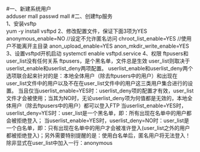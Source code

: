 #一、新建系统用户<br>
   adduser mall
   passwd mall
#二、创建ftp服务<br>
   1、安装vsftp<br>
    yum -y install vsftpd
   2、修改配置文件，保证下面3项为YES
    anonymous_enable=NO //设定不允许匿名访问
	chroot_list_enable=YES //使用户不能离开主目录
    anon_upload_enable=YES
    anon_mkdir_write_enable=YES
   3、设置vsftpd开机启动
    systemctl enable vsftpd.service
   4、权限
    ftpusers和user_list没有任何关系
	ftpusers，是个黑名单，文件总是生效
	user_list则取决于userlist_enable和userlist_deny两项配置。
	userlist_enable和userlist_deny两个选项联合起来针对的是：本地全体用户（除去ftpusers中的用户）和出现在user_list文件中的用户以及不在在user_list文件中的用户这三类用户集合进行的设置。
    当且仅当userlist_enable=YES时：userlist_deny项的配置才有效，user_list文件才会被使用；当其为NO时，无论userlist_deny项为何值都是无效的，本地全体用户（除去ftpusers中的用户）都可以登入FTP
    当userlist_enable=YES时，userlist_deny=YES时：user_list是一个黑名单，即：所有出现在名单中的用户都会被拒绝登入；
    当userlist_enable=YES时，userlist_deny=NO时：user_list是一个白名单，即：只有出现在名单中的用户才会被准许登入(user_list之外的用户都被拒绝登入)；另外需要特别提醒的是：使用白名单后，匿名用户将无法登入！除非显式在user_list中加入一行：anonymous
 

